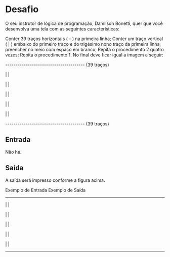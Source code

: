 # Desafio
O seu instrutor de lógica de programação, Damilson Bonetti, quer que você desenvolva uma tela com as seguintes características:

Conter 39 traços horizontais ( - ) na primeira linha;
Conter um traço vertical ( | ) embaixo do primeiro traço e do trigésimo nono traço da primeira linha, preencher no meio com espaço em branco;
Repita o procedimento 2 quatro vezes;
Repita o procedimento 1.
No final deve ficar igual a imagem a seguir:

--------------------------------------- (39 traços)

|                                     |

|                                     |

|                                     |

|                                     |

|                                     |

--------------------------------------- (39 traços)

## Entrada
Não há.

## Saída
A saída será impresso conforme a figura acima.

 
Exemplo de Entrada	Exemplo de Saída
 	
---------------------------------------

|                                     |

|                                     |

|                                     |

|                                     |

|                                     |

---------------------------------------